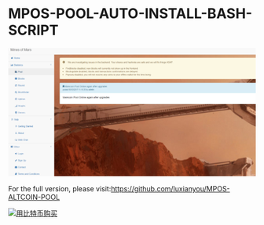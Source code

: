 # MPOS-POOL-AUTO-INSTALL-BASH-SCRIPT

  ![image]( https://github.com/luxianyou/MPOS-POOL-BASH-SCRIPT/blob/master/use.jpg)
  
For the full version, please visit:https://github.com/luxianyou/MPOS-ALTCOIN-POOL
  
  <a href="http://satoshibox.com/7au7vpai6hsvoqrpqb73rspq" class="satoshibox-link"><img src="https://satoshibox.com/img/button-bitcoin.svg" alt="用比特币购买"></a>
